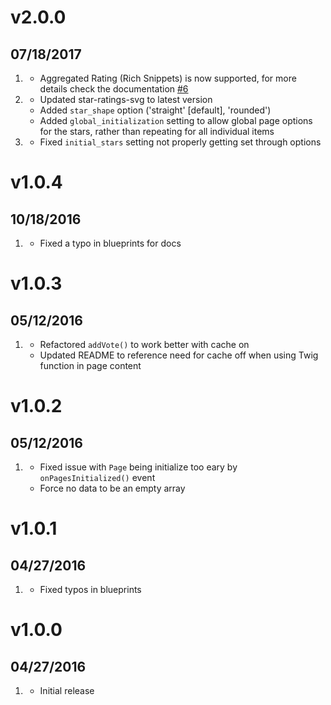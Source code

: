 # v2.0.0
##  07/18/2017

1. [](#new)
    * Aggregated Rating (Rich Snippets) is now supported, for more details check the documentation [#6](https://github.com/getgrav/grav-plugin-star-ratings/issues/6)
1. [](#improved)
    * Updated star-ratings-svg to latest version
    * Added `star_shape` option ('straight' [default], 'rounded')
    * Added `global_initialization` setting to allow global page options for the stars, rather than repeating for all individual items
1. [](#bugfix)
    * Fixed `initial_stars` setting not properly getting set through options

# v1.0.4
##  10/18/2016

1. [](#bugfix)
    * Fixed a typo in blueprints for docs

# v1.0.3
##  05/12/2016

1. [](#bugfix)
    * Refactored `addVote()` to work better with cache on
    * Updated README to reference need for cache off when using Twig function in page content

# v1.0.2
##  05/12/2016

1. [](#bugfix)
    * Fixed issue with `Page` being initialize too eary by `onPagesInitialized()` event
    * Force no data to be an empty array

# v1.0.1
##  04/27/2016

1. [](#new)
    * Fixed typos in blueprints

# v1.0.0
##  04/27/2016

1. [](#new)
    * Initial release
